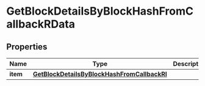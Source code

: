 

# GetBlockDetailsByBlockHashFromCallbackRData


## Properties

Name | Type | Description | Notes
------------ | ------------- | ------------- | -------------
**item** | [**GetBlockDetailsByBlockHashFromCallbackRI**](GetBlockDetailsByBlockHashFromCallbackRI.md) |  | 



